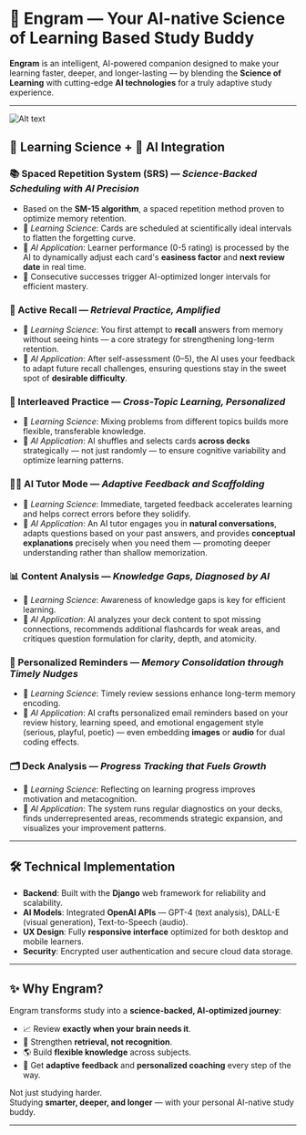 # 🌟 Engram — Your AI-native Science of Learning Based Study Buddy

**Engram** is an intelligent, AI-powered companion designed to make your learning faster, deeper, and longer-lasting — by blending the **Science of Learning** with cutting-edge **AI technologies** for a truly adaptive study experience.

---
![Alt text](assets/Sample_Review.png)


## 🧠 Learning Science + 🤖 AI Integration

### 📚 Spaced Repetition System (SRS) — *Science-Backed Scheduling with AI Precision*
- Based on the **SM-15 algorithm**, a spaced repetition method proven to optimize memory retention.
- 🧠 *Learning Science*: Cards are scheduled at scientifically ideal intervals to flatten the forgetting curve.
- 🤖 *AI Application*: Learner performance (0-5 rating) is processed by the AI to dynamically adjust each card's **easiness factor** and **next review date** in real time.
- 🚀 Consecutive successes trigger AI-optimized longer intervals for efficient mastery.

### 🧩 Active Recall — *Retrieval Practice, Amplified*
- 🧠 *Learning Science*: You first attempt to **recall** answers from memory without seeing hints — a core strategy for strengthening long-term retention.
- 🤖 *AI Application*: After self-assessment (0–5), the AI uses your feedback to adapt future recall challenges, ensuring questions stay in the sweet spot of **desirable difficulty**.

### 🔀 Interleaved Practice — *Cross-Topic Learning, Personalized*
- 🧠 *Learning Science*: Mixing problems from different topics builds more flexible, transferable knowledge.
- 🤖 *AI Application*: AI shuffles and selects cards **across decks** strategically — not just randomly — to ensure cognitive variability and optimize learning patterns.

### 🧑‍🏫 AI Tutor Mode — *Adaptive Feedback and Scaffolding*
- 🧠 *Learning Science*: Immediate, targeted feedback accelerates learning and helps correct errors before they solidify.
- 🤖 *AI Application*: An AI tutor engages you in **natural conversations**, adapts questions based on your past answers, and provides **conceptual explanations** precisely when you need them — promoting deeper understanding rather than shallow memorization.

### 📊 Content Analysis — *Knowledge Gaps, Diagnosed by AI*
- 🧠 *Learning Science*: Awareness of knowledge gaps is key for efficient learning.
- 🤖 *AI Application*: AI analyzes your deck content to spot missing connections, recommends additional flashcards for weak areas, and critiques question formulation for clarity, depth, and atomicity.

### 📨 Personalized Reminders — *Memory Consolidation through Timely Nudges*
- 🧠 *Learning Science*: Timely review sessions enhance long-term memory encoding.
- 🤖 *AI Application*: AI crafts personalized email reminders based on your review history, learning speed, and emotional engagement style (serious, playful, poetic) — even embedding **images** or **audio** for dual coding effects.

### 🗂️ Deck Analysis — *Progress Tracking that Fuels Growth*
- 🧠 *Learning Science*: Reflecting on learning progress improves motivation and metacognition.
- 🤖 *AI Application*: The system runs regular diagnostics on your decks, finds underrepresented areas, recommends strategic expansion, and visualizes your improvement patterns.

---

## 🛠️ Technical Implementation

- **Backend**: Built with the **Django** web framework for reliability and scalability.
- **AI Models**: Integrated **OpenAI APIs** — GPT-4 (text analysis), DALL-E (visual generation), Text-to-Speech (audio).
- **UX Design**: Fully **responsive interface** optimized for both desktop and mobile learners.
- **Security**: Encrypted user authentication and secure cloud data storage.

---

## ✨ Why Engram?

Engram transforms study into a **science-backed, AI-optimized journey**:
- 📈 Review **exactly when your brain needs it**.
- 🧠 Strengthen **retrieval, not recognition**.
- 🌎 Build **flexible knowledge** across subjects.
- 🚀 Get **adaptive feedback** and **personalized coaching** every step of the way.

Not just studying harder.  
Studying **smarter, deeper, and longer** — with your personal AI-native study buddy.

---

